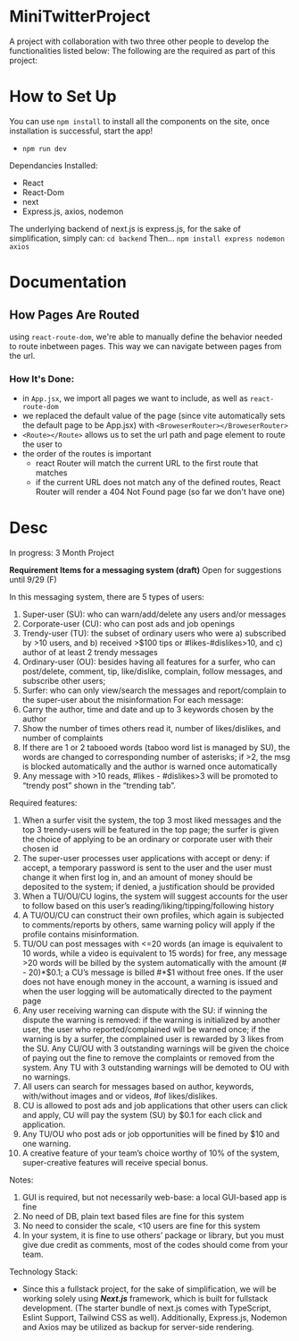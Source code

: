 # MiniTwitterProject
A project with collaboration with two three other people to develop the functionalities listed below:
The following are the required as part of this project:

# How to Set Up
You can use `npm install` to install all the components on the site, once installation is successful, start the app!
- `npm run dev`

Dependancies Installed:
- React
- React-Dom
- next
- Express.js, axios, nodemon


The underlying backend of next.js is express.js, for the sake of simplification, simply can:
`cd backend`
Then...
`npm install express nodemon axios`

# Documentation
## How Pages Are Routed
using `react-route-dom`, we're able to manually define the behavior needed to route inbetween pages. This way we can navigate between pages from the url.
### How It's Done:
- in `App.jsx`, we import all pages we want to include, as well as `react-route-dom`
- we replaced the default value of the page (since vite automatically sets the default page to be App.jsx) with `<BroweserRouter></BroweserRouter>`
- `<Route></Route>` allows us to set the url path and page element to route the user to 
- the order of the routes is important
    - react Router will match the current URL to the first route that matches
    - if the current URL does not match any of the defined routes, React Router will render a 404 Not Found page (so far we don't have one)



# Desc

In progress: 3 Month Project

<b>Requirement Items for a messaging system (draft)</b>
Open for suggestions until 9/29 (F)

In this messaging system, there are 5 types of users:
1.	Super-user (SU): who can warn/add/delete any users and/or messages
2.	Corporate-user (CU): who can post ads and job openings
3.	Trendy-user (TU): the subset of ordinary users who were a) subscribed by >10 users, and b) received >$100 tips or #likes-#dislikes>10, and c) author of at least 2 trendy messages
4.	Ordinary-user (OU): besides having all features for a surfer, who can post/delete, comment, tip, like/dislike, complain, follow messages, and subscribe other users;
5.	Surfer: who can only view/search the messages and report/complain to the super-user about the misinformation 
For each message:
1.	Carry the author, time and date and up to 3 keywords chosen by the author
2.	Show the number of times others read it, number of likes/dislikes, and number of complaints
3.	If there are 1 or 2 tabooed words (taboo word list is managed by SU), the words are changed to corresponding number of asterisks; if >2, the msg is blocked automatically and the author is warned once automatically
4.	Any message with >10 reads, #likes - #dislikes>3 will be promoted to “trendy post” shown in the “trending tab”.

Required features:
1.	When a surfer visit the system, the top 3 most liked messages and the top 3 trendy-users will be featured in the top page; the surfer is given the choice of applying to be an ordinary or corporate user with their chosen id
2.	The super-user processes user applications with accept or deny: if accept, a temporary password is sent to the user and the user must change it when first log in, and an amount of money should be deposited to the system; if denied, a justification should be provided
3.	When a TU/OU/CU logins, the system will suggest accounts for the user to follow based on this user’s reading/liking/tipping/following history
4.	A TU/OU/CU can construct their own profiles, which again is subjected to comments/reports by others, same warning policy will apply if the profile contains misinformation. 
5.	TU/OU can post messages with <=20 words (an image is equivalent to 10 words, while a video is equivalent to 15 words) for free, any message >20 words will be billed by the system automatically with the amount (# - 20)*$0.1; a CU’s message is billed #*$1 without free ones. If the user does not have enough money in the account, a warning is issued and when the user logging will be automatically directed to the payment page
6.	Any user receiving warning can dispute with the SU: if winning the dispute the warning is removed: if the warning is initialized by another user, the user who reported/complained will be warned once; if the warning is by a surfer, the complained user is rewarded by 3 likes from the SU. Any CU/OU with 3 outstanding warnings will be given the choice of paying out the fine to remove the complaints or removed from the system. Any TU with 3 outstanding warnings will be demoted to OU with no warnings.
7.	All users can search for messages based on author, keywords, with/without images and or videos, #of likes/dislikes.
8.	CU is allowed to post ads and job applications that other users can click and apply, CU will pay the system (SU) by $0.1 for each click and application.
9.	Any TU/OU who post ads or job opportunities will be fined by $10 and one warning.
10.	A creative feature of your team’s choice worthy of 10% of the system, super-creative features will receive special bonus.

Notes:
1.	GUI is required, but not necessarily web-base: a local GUI-based app is fine
2.	No need of DB, plain text based files are fine for this system
3.	No need to consider the scale, <10 users are fine for this system
4.	In your system, it is fine to use others’ package or library, but you must give due credit as comments, most of the codes should come from your team.


Technology Stack:
- Since this a fullstack project, for the sake of simplification, we will be working solely using <b><i>Next.js</b></i> framework, which is built for fullstack development. (The starter bundle of next.js comes with TypeScript, Eslint Support, Tailwind CSS as well). Additionally, Express.js, Nodemon and Axios may be utilized as backup for server-side rendering.

